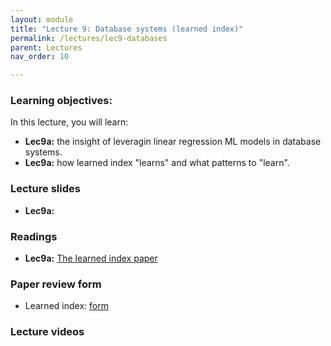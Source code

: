 ```yaml
---
layout: module
title: "Lecture 9: Database systems (learned index)"
permalink: /lectures/lec9-databases
parent: Lectures
nav_order: 10

---
```


### Learning objectives:

In this lecture, you will learn:

* **Lec9a:** the insight of leveragin linear regression ML models in database systems.
* **Lec9a:** how learned index "learns" and what patterns to "learn".



### Lecture slides

* **Lec9a:** 



### Readings 

* **Lec9a:** [The learned index paper](https://dl.acm.org/doi/10.1145/3183713.3196909)



### Paper review form

* Learned index: [form](https://edstem.org/us/courses/32938/discussion/2894103)



### Lecture videos



